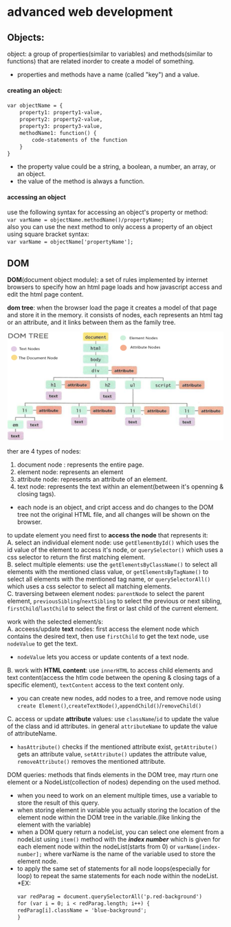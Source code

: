 # advanced web development  

## Objects:
object: a group of properties(similar to variables) and methods(similar to functions) that are related inorder to create a model of something.
  * properties and methods have a name (called "key") and a value.
#### creating an object:
```
var objectName = {
    property1: property1-value,
    property2: property2-value,
    property3: property3-value,
    methodName1: function() {
        code-statements of the function
    }
}
```
* the property value could be a string, a boolean, a number, an array, or an object.
* the value of the method is always a function.  
#### accessing an object
use the following syntax for accessing an object's property or method:  
`var varName = objectName.methodName()/propertyName;`  
also you can use the next method to only access a property of an object using square bracket syntax:  
`var varName = objectName['propertyName'];`  

## DOM
**DOM**(document object module): a set of rules implemented by internet browsers to specify how an html page loads and how javascript access and edit the html page content.  

**dom tree**: when the browser load the page it creates a model of that page and store it in the memory. it consists of nodes, each represents an html tag or an attribute, and it links between them as the family tree.  

![image of DOM tree](/images/class06/DOM-tree.png)

ther are 4 types of nodes:  
1. document node : represents the entire page.
2. element node: represents an element
3. attribute node: represents an attribute of an element.
4. text node: represents the text within an element(between it's openning & closing tags).
* each node is an object, and cript access and do changes to the DOM tree not the original HTML file, and all changes will be shown on the browser.

to update element you need first to **access the node** that represents it:  
A. select an individual element node: use `getElementById()` which uses the id value of the element to access it's node, or `querySelector()` which uses a css selector to return the first matching element.  
B. select multiple elements: use the `getElementsByClassName()` to select all elements with the mentioned class value, or `getElementsByTagName()` to select all elements with the mentioned tag name, or `querySelectorAll()` which uses a css selector to select all matching elements.  
C. traversing between element nodes: `parentNode` to select the parent element, `previousSibling`/`nextSibling` to select the previous or next sibling, `firstChild`/`lastChild` to select the first or last child of the current element.  

work with the selected element/s:  
A. acceess/update **text** nodes: first access the element node which contains the desired text, then use `firstChild` to get the text node, use `nodeValue` to get the text.  
  * `nodeValue` lets you access or update contents of a text node.
 
B. work with **HTML content**: use `innerHTML` to access child elements and text content(access the htlm code between the opening & closing tags of a specific element), `textContent` access to the text content only.
  * you can create new nodes, add nodes to a tree, and remove node using `create Element()`,`createTextNode()`,`appendChild()`/`removeChild()`

C. access or update **attribute** values: use `className`/`id` to update the value of the class and id attributes. in general `attributeName` to update the value of attributeName.
  * `hasAttribute()` checks if the mentioned attribute exist, `getAttribute()` gets an attribute value, `setAttribute()` updates the attribute value, `removeAttribute()` removes the mentioned attribute.

DOM queries: methods that finds elements in the DOM tree, may rturn one element or a NodeList(collection of nodes) depending on the used method.
  * when you need to work on an element multiple times, use a variable to store the result of this query.
  * when storing element in variable you actually storing the location of the element node within the DOM tree in the variable.(like linking the element with the variable)
  * when a DOM query return a nodeList, you can select one element from a nodeList using `item()` method with the ***index number*** which is given for each element node within the nodeList(starts from 0) or `varName[index-number];` where varName is the name of the variable used to store the element node.
  * to apply the same set of statements for all node loops(especially for loop) to repeat the same statements for each node within the nodeList.
    *EX:
    ```
    var redParag = document.querySelectorAll('p.red-background')
    for (var i = 0; i < redParag.length; i++) {
    redParag[i].className = 'blue-background';
    }
    ```